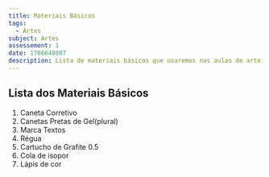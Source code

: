 ```yaml
---
title: Materiais Básicos
tags:
  - Artes
subject: Artes
assessement: 1
date: 1706648007
description: Lista de materiais básicos que usaremos nas aulas de arte
---
```

## Lista dos Materiais Básicos
1. Caneta Corretivo
2. Canetas Pretas de Gel(plural)
3. Marca Textos
4. Régua
5. Cartucho de Grafite 0.5
6. Cola de isopor
7. Lápis de cor